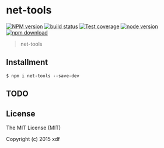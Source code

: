 # net-tools

[![NPM version][npm-image]][npm-url]
[![build status][travis-image]][travis-url]
[![Test coverage][coveralls-image]][coveralls-url]
[![node version][node-image]][node-url]
[![npm download][download-image]][download-url]

[npm-image]: https://img.shields.io/npm/v/net-tools.svg?style=flat-square
[npm-url]: https://npmjs.org/package/net-tools
[travis-image]: https://img.shields.io/travis/xudafeng/net-tools.svg?style=flat-square
[travis-url]: https://travis-ci.org/xudafeng/net-tools
[coveralls-image]: https://img.shields.io/coveralls/xudafeng/net-tools.svg?style=flat-square
[coveralls-url]: https://coveralls.io/r/xudafeng/net-tools?branch=master
[node-image]: https://img.shields.io/badge/node.js-%3E=_0.10-green.svg?style=flat-square
[node-url]: http://nodejs.org/download/
[download-image]: https://img.shields.io/npm/dm/net-tools.svg?style=flat-square
[download-url]: https://npmjs.org/package/net-tools

> net-tools

## Installment

```shell
$ npm i net-tools --save-dev
```

## TODO



## License

The MIT License (MIT)

Copyright (c) 2015 xdf
